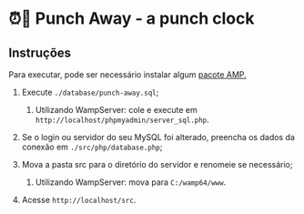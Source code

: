 # ⏰💪 Punch Away - a punch clock

## Instruções

Para executar, pode ser necessário instalar algum [pacote AMP.](https://en.wikipedia.org/wiki/List_of_Apache%E2%80%93MySQL%E2%80%93PHP_packages)

1. Execute `./database/punch-away.sql`;

   1. Utilizando WampServer: cole e execute em `http://localhost/phpmyadmin/server_sql.php`.

2. Se o login ou servidor do seu MySQL foi alterado, preencha os dados da conexão em `./src/php/database.php`;

3. Mova a pasta src para o diretório do servidor e renomeie se necessário;

   1. Utilizando WampServer: mova para `C:/wamp64/www`.

4. Acesse `http://localhost/src`.
